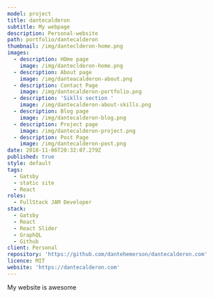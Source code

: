 ```yaml
---
model: project
title: dantecalderon
subtitle: My webpage
description: Personal-website
path: portfolio/dantecalderon
thumbnail: /img/danteclderon-home.png
images:
  - description: HOme page
    image: /img/danteclderon-home.png
  - description: About page
    image: /img/danteacalderon-about.png
  - description: Contact Page
    image: /img/dantecalderon-portfolio.png
  - description: 'Siklls section '
    image: /img/dantecalderon-about-skills.png
  - description: Blog page
    image: /img/dantecalderon-blog.png
  - description: Project page
    image: /img/dantecalderon-project.png
  - description: Post Page
    image: /img/dantecalderon-post.png
date: 2018-11-06T20:32:07.279Z
published: true
style: default
tags:
  - Gatsby
  - static site
  - React
roles:
  - FullStack JAM Developer
stack:
  - Gatsby
  - React
  - React Slider
  - GraphQL
  - Github
client: Personal
repository: 'https://github.com/dantehemerson/dantecalderon.com'
licence: MIT
website: 'https://dantecalderon.com'
---
```

My website is awesome
